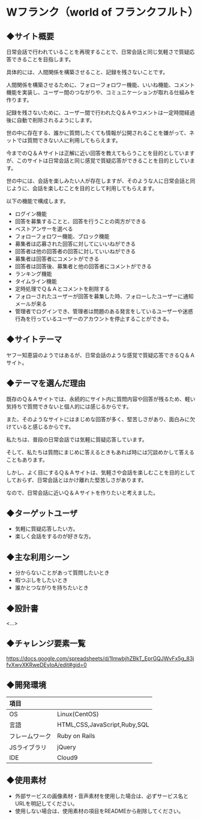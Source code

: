 # **Wフランク（world of フランクフルト）**

## ◆サイト概要
日常会話で行われていることを再現することで、日常会話と同じ気軽さで質疑応答できることを目指します。

具体的には、人間関係を構築させること、記録を残さないことです。

人間関係を構築させるために、フォローフォロワー機能、いいね機能、コメント機能を実装し、ユーザー間のつながりや、コミュニケーションが取れる仕組みを作ります。

記録を残さないために、ユーザー間で行われたＱ＆Ａやコメントは一定時間経過後に自動で削除されるようにします。

世の中に存在する、誰かに質問したくても情報が公開されることを嫌がって、ネットでは質問できない人に利用してもらえます。

今までのＱ＆Ａサイトは正解に近い回答を教えてもらうことを目的としていますが、このサイトは日常会話と同じ感覚で質疑応答ができることを目的としています。

世の中には、会話を楽しみたい人が存在しますが、そのような人に日常会話と同じように、会話を楽しむことを目的として利用してもらえます。



以下の機能で構成します。
* ログイン機能
* 回答を募集することと、回答を行うことの両方ができる
* ベストアンサーを選べる
* フォローフォロワー機能、ブロック機能
* 募集者は応募された回答に対してにいいねができる
* 回答者は他の回答者の回答に対していいねができる
* 募集者は回答者にコメントができる
* 回答者は回答後、募集者と他の回答者にコメントができる
* ランキング機能
* タイムライン機能
* 定時処理でＱ＆Ａとコメントを削除する
* フォローされたユーザーが回答を募集した時、フォローしたユーザーに通知メールが来る
* 管理者でログインでき、管理者は問題のある発言をしているユーザーや迷惑行為を行っているユーザーのアカウントを停止することができる。

## ◆サイトテーマ
ヤフー知恵袋のようではあるが、日常会話のような感覚で質疑応答できるＱ＆Ａサイト。

## ◆テーマを選んだ理由
既存のＱ＆Ａサイトでは、永続的にサイト内に質問内容や回答が残るため、軽い気持ちで質問できないと個人的には感じるからです。

また、そのようなサイトにはまじめな回答が多く、堅苦しさがあり、面白みに欠けていると感じるからです。

私たちは、普段の日常会話では気軽に質疑応答しています。

そして、私たちは質問にまじめに答えるときもあれば時には冗談めかして答えることもあります。

しかし、よく目にするＱ＆Ａサイトは、気軽さや会話を楽しむことを目的としてしておらず、日常会話とはかけ離れた堅苦しさがあります。

なので、日常会話に近いＱ＆Ａサイトを作りたいと考えました。

## ◆ターゲットユーザ
* 気軽に質疑応答したい方。
* 楽しく会話をするのが好きな方。

## ◆主な利用シーン
* 分からないことがあって質問したいとき
* 暇つぶしをしたいとき
* 誰かとつながりを持ちたいとき

## ◆設計書
<...>

## ◆チャレンジ要素一覧
<https://docs.google.com/spreadsheets/d/1lmwbjhZBkT_EprGQJWvFx5g_83jfvXwvXKRweDEyIoA/edit#gid=0>

## ◆開発環境
|項目| |
|:----|:----|
|OS|Linux(CentOS)|
|言語|HTML,CSS,JavaScript,Ruby,SQL|
|フレームワーク|Ruby on Rails|
|JSライブラリ|jQuery|
|IDE|Cloud9|

## ◆使用素材
- 外部サービスの画像素材・音声素材を使用した場合は、必ずサービス名とURLを明記してください。
- 使用しない場合は、使用素材の項目をREADMEから削除してください。
